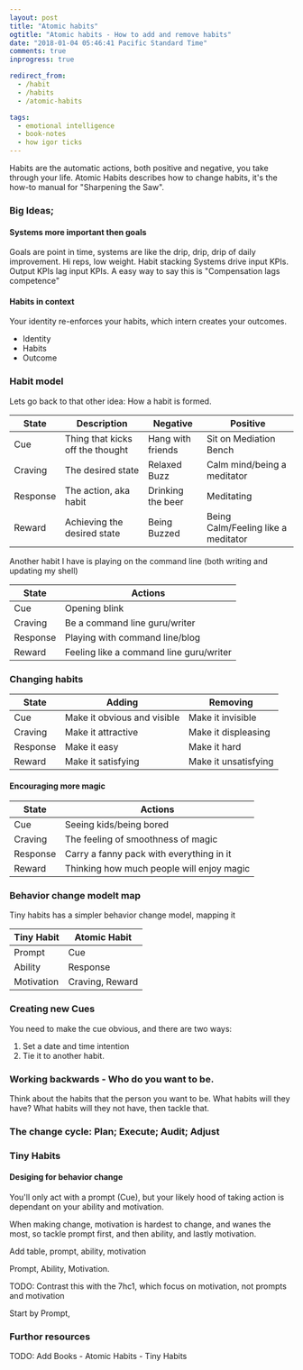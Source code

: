 ```yaml
---
layout: post
title: "Atomic habits"
ogtitle: "Atomic habits - How to add and remove habits"
date: "2018-01-04 05:46:41 Pacific Standard Time"
comments: true
inprogress: true

redirect_from:
  - /habit
  - /habits
  - /atomic-habits

tags:
  - emotional intelligence
  - book-notes
  - how igor ticks
---
```


Habits are the automatic actions, both positive and negative, you take through your life. Atomic Habits describes how to change habits, it's the how-to manual for "Sharpening the Saw".

### Big Ideas;

#### Systems more important then goals

Goals are point in time, systems are like the drip, drip, drip of daily improvement.
Hi reps, low weight.
Habit stacking
Systems drive input KPIs.
Output KPIs lag input KPIs.
A easy way to say this is "Compensation lags competence"

#### Habits in context

Your identity re-enforces your habits, which intern creates your outcomes.

- Identity
- Habits
- Outcome

### Habit model

Lets go back to that other idea: How a habit is formed.

| State    | Description                      | Negative          | Positive                            |
| -------- | -------------------------------- | ----------------- | ----------------------------------- |
| Cue      | Thing that kicks off the thought | Hang with friends | Sit on Mediation Bench              |
| Craving  | The desired state                | Relaxed Buzz      | Calm mind/being a meditator         |
| Response | The action, aka habit            | Drinking the beer | Meditating                          |
| Reward   | Achieving the desired state      | Being Buzzed      | Being Calm/Feeling like a meditator |

Another habit I have is playing on the command line (both writing and updating my shell)

| State    | Actions                                 |
| -------- | --------------------------------------- |
| Cue      | Opening blink                           |
| Craving  | Be a command line guru/writer           |
| Response | Playing with command line/blog          |
| Reward   | Feeling like a command line guru/writer |

### Changing habits

| State    | Adding                      | Removing             |
| -------- | --------------------------- | -------------------- |
| Cue      | Make it obvious and visible | Make it invisible    |
| Craving  | Make it attractive          | Make it displeasing  |
| Response | Make it easy                | Make it hard         |
| Reward   | Make it satisfying          | Make it unsatisfying |

#### Encouraging more magic

| State    | Actions                                   |
| -------- | ----------------------------------------- |
| Cue      | Seeing kids/being bored                   |
| Craving  | The feeling of smoothness of magic        |
| Response | Carry a fanny pack with everything in it  |
| Reward   | Thinking how much people will enjoy magic |

### Behavior change modelt map

Tiny habits has a simpler behavior change model, mapping it

| Tiny Habit | Atomic Habit    |
|------------|-----------------|
| Prompt     | Cue             |
| Ability    | Response        |
| Motivation | Craving, Reward |

### Creating new Cues

You need to make the cue obvious, and there are two ways:

1. Set a date and time intention
1. Tie it to another habit.

### Working backwards - Who do you want to be.

Think about the habits that the person you want to be. What habits will they have? What habits will they not have, then tackle that.

### The change cycle: Plan; Execute; Audit; Adjust

###  Tiny Habits

#### Desiging for behavior change

You'll only act with a prompt (Cue), but your likely hood of taking action is dependant on your ability and motivation.

When making change, motivation is hardest to change, and wanes the most, so tackle prompt first, and then ability, and lastly motivation.

Add table, prompt, ability, motivation

Prompt, Ability, Motivation.

TODO: Contrast this with the 7hc1, which focus on motivation, not prompts and motivation


Start by Prompt,



### Furthor resources

TODO:  Add  Books
    - Atomic Habits
    - Tiny Habits
